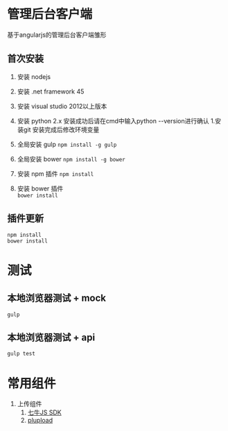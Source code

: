 # 管理后台客户端
基于angularjs的管理后台客户端雏形

## 首次安装 ##
1. 安装 nodejs

1. 安装 .net framework 45

1. 安装 visual studio 2012以上版本

1. 安装 python 2.x
   安装成功后请在cmd中输入python --version进行确认
1.安装git
	安装完成后修改环境变量
1. 全局安装 gulp
	`npm install -g gulp`

1. 全局安装 bower
	`npm install -g bower`

1. 安装 npm 插件
	`npm install`

1. 安装 bower 插件 	
	`bower install`

## 插件更新 ##
    npm install
	bower install

# 测试 #
## 本地浏览器测试 + mock ##
    gulp

## 本地浏览器测试 + api ##
    gulp test
	
# 常用组件 #
1. 上传组件 
	1. [七牛JS SDK](http://developer.qiniu.com/code/v6/sdk/javascript.html)
	1. [plupload](http://www.plupload.com/)
